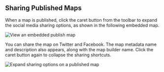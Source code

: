## Sharing Published Maps

When a map is published, click the caret button from the toolbar to expand the social media sharing options, as shown in the following embedded map.

<span class="wrap-border"><img src="/academy/img/guides/publishing/view_published.jpg" alt="View an embedded publish map" /></span>

You can share the map on Twitter and Facebook. The map metadata name and description also appears, along with the map builder name. Click the caret button again to collapse the sharing shortcuts.

<span class="wrap-border"><img src="/academy/img/guides/publishing/sharing_options.jpg" alt="Expand sharing options on a published map" /></span>

